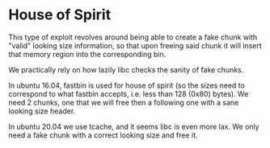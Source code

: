 # House of Spirit

This type of exploit revolves around being able to create a fake chunk with "valid" looking size information, so that upon freeing said chunk it will insert that memory region into the corresponding bin.

We practically rely on how lazily libc checks the sanity of fake chunks.

In ubuntu 16.04, fastbin is used for house of spirit (so the sizes need to correspond to what fastbin accepts, i.e. less than 128 (0x80) bytes). We need 2 chunks, one that we will free then a following one with a sane looking size header.

In ubuntu 20.04 we use tcache, and it seems libc is even more lax. We only need a fake chunk with a correct looking size and free it.
